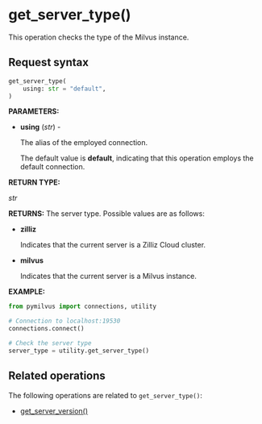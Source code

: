 # get_server_type()

This operation checks the type of the Milvus instance.

## Request syntax

```python
get_server_type(
    using: str = "default",
)
```

__PARAMETERS:__

- __using__ (_str_) - 

    The alias of the employed connection.

    The default value is __default__, indicating that this operation employs the default connection.

__RETURN TYPE:__

_str_

__RETURNS:__
The server type. Possible values are as follows:

- __zilliz__

    Indicates that the current server is a Zilliz Cloud cluster.

- __milvus__

    Indicates that the current server is a Milvus instance.

__EXAMPLE:__

```python
from pymilvus import connections, utility

# Connection to localhost:19530
connections.connect()

# Check the server type
server_type = utility.get_server_type()
```

## Related operations

The following operations are related to `get_server_type()`:

- [get_server_version()](./get_server_version.md)


